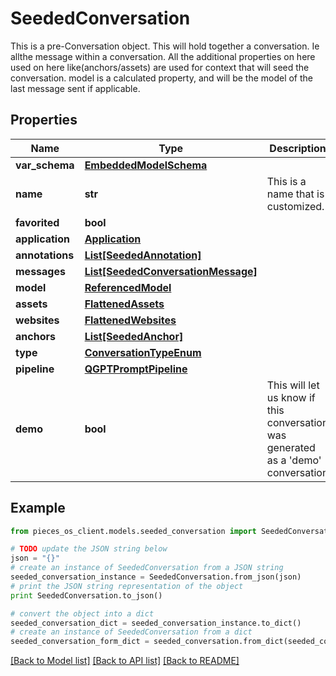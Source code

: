 # SeededConversation

This is a pre-Conversation object.  This will hold together a conversation. Ie allthe message within a conversation.  All the additional properties on here used on here like(anchors/assets) are used for context that will seed the conversation.  model is a calculated property, and will be the model of the last message sent if applicable.

## Properties
Name | Type | Description | Notes
------------ | ------------- | ------------- | -------------
**var_schema** | [**EmbeddedModelSchema**](EmbeddedModelSchema.md) |  | [optional] 
**name** | **str** | This is a name that is customized. | [optional] 
**favorited** | **bool** |  | [optional] 
**application** | [**Application**](Application.md) |  | [optional] 
**annotations** | [**List[SeededAnnotation]**](SeededAnnotation.md) |  | [optional] 
**messages** | [**List[SeededConversationMessage]**](SeededConversationMessage.md) |  | [optional] 
**model** | [**ReferencedModel**](ReferencedModel.md) |  | [optional] 
**assets** | [**FlattenedAssets**](FlattenedAssets.md) |  | [optional] 
**websites** | [**FlattenedWebsites**](FlattenedWebsites.md) |  | [optional] 
**anchors** | [**List[SeededAnchor]**](SeededAnchor.md) |  | [optional] 
**type** | [**ConversationTypeEnum**](ConversationTypeEnum.md) |  | 
**pipeline** | [**QGPTPromptPipeline**](QGPTPromptPipeline.md) |  | [optional] 
**demo** | **bool** | This will let us know if this conversation was generated as a &#39;demo&#39; conversation | [optional] 

## Example

```python
from pieces_os_client.models.seeded_conversation import SeededConversation

# TODO update the JSON string below
json = "{}"
# create an instance of SeededConversation from a JSON string
seeded_conversation_instance = SeededConversation.from_json(json)
# print the JSON string representation of the object
print SeededConversation.to_json()

# convert the object into a dict
seeded_conversation_dict = seeded_conversation_instance.to_dict()
# create an instance of SeededConversation from a dict
seeded_conversation_form_dict = seeded_conversation.from_dict(seeded_conversation_dict)
```
[[Back to Model list]](../README.md#documentation-for-models) [[Back to API list]](../README.md#documentation-for-api-endpoints) [[Back to README]](../README.md)


